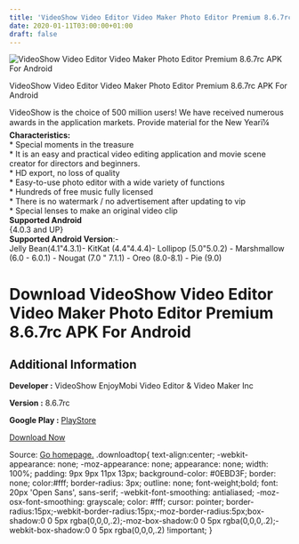 ```yaml
---
title: 'VideoShow Video Editor Video Maker Photo Editor Premium 8.6.7rc APK For Android'
date: 2020-01-11T03:00:00+01:00
draft: false
---
```


![VideoShow Video Editor Video Maker Photo Editor Premium 8.6.7rc APK For Android](https://i1.wp.com/apkhome.net/wp-content/uploads/2020/01/VideoShow-Video-Editor-Video-Maker-Photo-Editor-Premium-8.6.7rc.png "VideoShow Video Editor Video Maker Photo Editor Premium 8.6.7rc APK For Android")

  

VideoShow Video Editor Video Maker Photo Editor Premium 8.6.7rc APK For Android

VideoShow is the choice of 500 million users! We have received numerous awards in the application markets. Provide material for the New Yearï¼  
**Characteristics:**  
\* Special moments in the treasure  
\* It is an easy and practical video editing application and movie scene creator for directors and beginners.  
\* HD export, no loss of quality  
\* Easy-to-use photo editor with a wide variety of functions  
\* Hundreds of free music fully licensed  
\* There is no watermark / no advertisement after updating to vip  
\* Special lenses to make an original video clip  
**Supported Android**  
{4.0.3 and UP}  
**Supported Android Version**:-  
Jelly Bean(4.1"4.3.1)- KitKat (4.4"4.4.4)- Lollipop (5.0"5.0.2) - Marshmallow (6.0 - 6.0.1) - Nougat (7.0 " 7.1.1) - Oreo (8.0-8.1) - Pie (9.0)

Download VideoShow Video Editor Video Maker Photo Editor Premium 8.6.7rc APK For Android
========================================================================================

Additional Information
----------------------

**Developer :** VideoShow EnjoyMobi Video Editor & Video Maker Inc

**Version :** 8.6.7rc

**Google Play :** [PlayStore](https://play.google.com/store/apps/details?id=com.xvideostudio.videoeditor&hl=en)

  

[Download Now](https://store4app.co/post/videoshow-video-editor-video-maker-photo-editor-premium-8-6-7rc-apk-for-android_1578666238)

  
Source: [Go homepage.](https://store4app.co/post/videoshow-video-editor-video-maker-photo-editor-premium-8-6-7rc-apk-for-android_1578666238) .downloadtop{ text-align:center; -webkit-appearance: none; -moz-appearance: none; appearance: none; width: 100%; padding: 9px 9px 11px 13px; background-color: #0EBD3F; border: none; color:#fff; border-radius: 3px; outline: none; font-weight;bold; font: 20px 'Open Sans', sans-serif; -webkit-font-smoothing: antialiased; -moz-osx-font-smoothing: grayscale; color: #fff; cursor: pointer; border-radius:15px;-webkit-border-radius:15px;-moz-border-radius:5px;box-shadow:0 0 5px rgba(0,0,0,.2);-moz-box-shadow:0 0 5px rgba(0,0,0,.2);-webkit-box-shadow:0 0 5px rgba(0,0,0,.2) !important; }